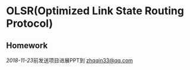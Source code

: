
# OLSR(Optimized Link State Routing Protocol)

  ## Homework

  *2018-11-23*前发送项目进展PPT到 zhqqin33@qq.com

